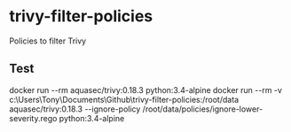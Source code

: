 # trivy-filter-policies
Policies to filter Trivy


## Test
docker run --rm aquasec/trivy:0.18.3 python:3.4-alpine
docker run --rm -v c:\Users\Tony\Documents\Github\trivy-filter-policies:/root/data aquasec/trivy:0.18.3 --ignore-policy /root/data/policies/ignore-lower-severity.rego python:3.4-alpine